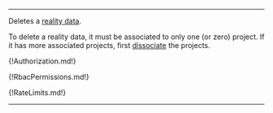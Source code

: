 ---

Deletes a [reality data](https://www.itwinjs.org/learning/glossary/#realitydata).

To delete a reality data, it must be associated to only one (or zero) project. If it has more associated projects, first [dissociate](https://developer.bentley.com/apis/reality-data/operations/dissociate-from-project/) the projects.

{!Authorization.md!}

{!RbacPermissions.md!}

{!RateLimits.md!}

---
